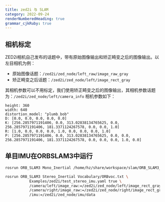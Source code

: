 ```yaml
---
title: zed2i 与 SLAM
category: 2022-09-24
renderNumberedHeading: true
grammar_cjkRuby: true
---
```




## 相机标定
ZED2i相机自己发布的话题中，带有原始图像输出和矫正畸变之后的图像输出。以左目相机为例：
- 原始图像话题：`/zed2i/zed_node/left_raw/image_raw_gray`
- 矫正畸变之后话题：`/zed2i/zed_node/left/image_rect_gray`

其相机参数可以不用标定，我们使用矫正畸变之后的图像输出，其相机参数话题为：`/zed2i/zed_node/left/camera_info`
相机参数如下：

``` 
height: 360
width: 640
distortion_model: "plumb_bob"
D: [0.0, 0.0, 0.0, 0.0, 0.0]
K: [256.2857971191406, 0.0, 313.02838134765625, 0.0, 256.2857971191406, 181.3371124267578, 0.0, 0.0, 1.0]
R: [1.0, 0.0, 0.0, 0.0, 1.0, 0.0, 0.0, 0.0, 1.0]
P: [256.2857971191406, 0.0, 313.02838134765625, 0.0, 0.0, 256.2857971191406, 181.3371124267578, 0.0, 0.0, 0.0, 1.0, 0.0]

```

## 单目IMU在ORBSLAM3中运行

``` bash
rosrun ORB_SLAM3 Mono_Inertial /home/hz/share/workspace/slam/ORB_SLAM3_NOETIC/Vocabulary/ORBvoc.txt /mnt/share/workspace/slam/ORB_SLAM3_NOETIC/Examples/ROS/ORB_SLAM3/vio.yaml /usb_cam/image_raw:=/zed2i/zed_node/left/image_rect_gray /imu:=/zed2i/zed_node/imu/data
```


``` bash
rosrun ORB_SLAM3 Stereo_Inertial Vocabulary/ORBvoc.txt \
           Examples/zed2i/test_stereo_imu.yaml true \
           /camera/left/image_raw:=/zed2i/zed_node/left/image_rect_gray \
           /camera/right/image_raw:=/zed2i/zed_node/right/image_rect_gray \
           /imu:=/zed2i/zed_node/imu/data
```